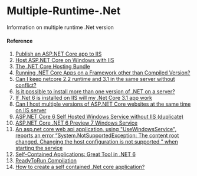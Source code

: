 # Multiple-Runtime-.Net
Information on multiple runtime .Net version

#### Reference

1. [Publish an ASP.NET Core app to IIS](https://learn.microsoft.com/en-us/aspnet/core/tutorials/publish-to-iis?view=aspnetcore-6.0&tabs=netcore-cli)
2. [Host ASP.NET Core on Windows with IIS](https://learn.microsoft.com/en-us/aspnet/core/host-and-deploy/iis/?view=aspnetcore-6.0)
3. [The .NET Core Hosting Bundle](https://learn.microsoft.com/en-us/aspnet/core/host-and-deploy/iis/hosting-bundle?view=aspnetcore-6.0)
4. [Running .NET Core Apps on a Framework other than Compiled Version?](https://weblog.west-wind.com/posts/2021/Jun/15/Running-NET-Core-Apps-on-a-Framework-other-than-Compiled-Version)
5. [Can I keep netcore 2.2 runtime and 3.1 in the same server without conflict?](https://social.msdn.microsoft.com/Forums/en-US/36c3ec02-f2ba-4b15-8abd-11105b13635a/can-i-keep-netcore-22-runtime-and-31-in-the-same-server-without-conflict?forum=aspdotnetcore)
6. [Is it possible to install more than one version of .NET on a server?](https://serverfault.com/questions/317266/is-it-possible-to-install-more-than-one-version-of-net-on-a-server)
7. [If .Net 6 is installed on IIS will my .Net Core 3.1 app work](https://www.reddit.com/r/csharp/comments/vd5305/if_net_6_is_installed_on_iis_will_my_net_core_31/)
8. [Can I host multiple versions of ASP.NET Core websites at the same time on IIS server](https://stackoverflow.com/questions/70908316/can-i-host-multiple-versions-of-asp-net-core-websites-at-the-same-time-on-iis-se)
9. [ASP.NET Core 6 Self Hosted Windows Service without IIS (duplicate)](https://stackoverflow.com/questions/70792231/asp-net-core-6-self-hosted-windows-service-without-iis)
10. [ASP.NET Core .NET 6 Preview 7 Windows Service](https://stackoverflow.com/questions/69124310/asp-net-core-net-6-preview-7-windows-service)
11. [An asp.net core web api application, using "UseWindowsService", reports an error “System.NotSupportedException: The content root changed. Changing the host configuration is not supported ” when starting the service](https://github.com/dotnet/AspNetCore.Docs/issues/23387)
12. [Self-Contained Applications: Great Tool in .NET 6](https://blog.inedo.com/dotnet/self-contained-applications)
13. [ReadyToRun Compilation](https://learn.microsoft.com/en-us/dotnet/core/deploying/ready-to-run)
14. [How to create a self contained .Net core application?](https://dotnetthoughts.net/how-to-create-a-self-contained-dotnet-core-application/)
